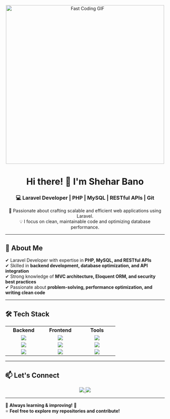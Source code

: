 <!-- Banner Image -->
<p align="center">
  <img src="https://media.giphy.com/media/26tn33aiTi1jkl6H6/giphy.gif" width="500px" alt="Fast Coding GIF">
</p>


<h1 align="center">Hi there! 👋 I'm Shehar Bano</h1>
<h3 align="center">💻 Laravel Developer | PHP | MySQL | RESTful APIs | Git</h3>

<p align="center">
  🚀 Passionate about crafting scalable and efficient web applications using Laravel. <br>
  💡 I focus on clean, maintainable code and optimizing database performance.
</p>

---

## 📌 About Me  
✔ Laravel Developer with expertise in **PHP, MySQL, and RESTful APIs**  
✔ Skilled in **backend development, database optimization, and API integration**  
✔ Strong knowledge of **MVC architecture, Eloquent ORM, and security best practices**  
✔ Passionate about **problem-solving, performance optimization, and writing clean code**  

---

## 🛠 Tech Stack  

<table align="center">
<tr>
  <td align="center" width="100"><b>Backend</b></td>
  <td align="center" width="100"><b>Frontend</b></td>
  <td align="center" width="100"><b>Tools</b></td>
</tr>
<tr>
  <td align="center"><img src="https://img.shields.io/badge/Laravel-F55247?style=for-the-badge&logo=laravel&logoColor=white" /></td>
  <td align="center"><img src="https://img.shields.io/badge/HTML-E34F26?style=for-the-badge&logo=html5&logoColor=white" /></td>
  <td align="center"><img src="https://img.shields.io/badge/Git-F05032?style=for-the-badge&logo=git&logoColor=white" /></td>
</tr>
<tr>
  <td align="center"><img src="https://img.shields.io/badge/PHP-777BB4?style=for-the-badge&logo=php&logoColor=white" /></td>
  <td align="center"><img src="https://img.shields.io/badge/CSS-1572B6?style=for-the-badge&logo=css3&logoColor=white" /></td>
  <td align="center"><img src="https://img.shields.io/badge/GitHub-181717?style=for-the-badge&logo=github&logoColor=white" /></td>
</tr>
<tr>
  <td align="center"><img src="https://img.shields.io/badge/MySQL-4479A1?style=for-the-badge&logo=mysql&logoColor=white" /></td>
  <td align="center"><img src="https://img.shields.io/badge/Bootstrap-563D7C?style=for-the-badge&logo=bootstrap&logoColor=white" /></td>
  <td align="center"><img src="https://img.shields.io/badge/Postman-orange?style=for-the-badge&logo=postman&logoColor=white" /></td>
</tr>
</table>


---

## 📫 Let's Connect  
<p align="center">
  <a href="https://www.linkedin.com/in/shehar-bano-32a4b724b/">
    <img src="https://img.shields.io/badge/LinkedIn-Shehar%20Bano-blue?style=for-the-badge&logo=linkedin" />
  </a>
  <a href="mailto:bshehar2002@email.com">
    <img src="https://img.shields.io/badge/Email-sheharbano%40email.com-red?style=for-the-badge&logo=gmail&logoColor=white" />
  </a>
</p>

---

🌱 **Always learning & improving!** 🚀  
⭐️ **Feel free to explore my repositories and contribute!**  
